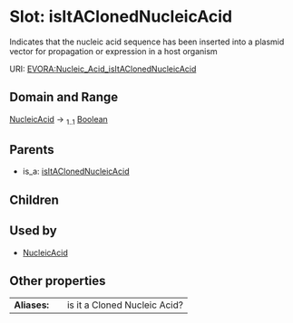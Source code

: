
# Slot: isItAClonedNucleicAcid

Indicates that the nucleic acid sequence has been inserted into a plasmid vector for propagation or expression in a host organism

URI: [EVORA:Nucleic_Acid_isItAClonedNucleicAcid](https://evora-project.eu/Nucleic_Acid_isItAClonedNucleicAcid)


## Domain and Range

[NucleicAcid](NucleicAcid.md) &#8594;  <sub>1..1</sub> [Boolean](types/Boolean.md)

## Parents

 *  is_a: [isItAClonedNucleicAcid](isItAClonedNucleicAcid.md)

## Children


## Used by

 * [NucleicAcid](NucleicAcid.md)

## Other properties

|  |  |  |
| --- | --- | --- |
| **Aliases:** | | is it a Cloned Nucleic Acid? |